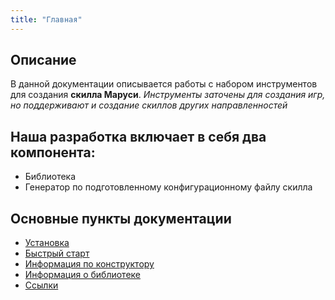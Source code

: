 ```yaml
---
title: "Главная"
---
```


## Описание
В данной документации описывается работы с набором инструментов для создания **скилла Маруси**. 
*Инструменты заточены для создания игр, но поддерживают и создание скиллов других направленностей* 

## Наша разработка включает в себя два компонента:

- Библиотека
- Генератор по подготовленному конфигурационному файлу скилла

## Основные пункты документации
- [Установка](./install.md)
- [Быстрый старт](./manual.md)
- [Информация по конструктору](./gen_info.md)
- [Информация о библиотеке](./lib_info.md)
- [Ссылки](./links.md)

